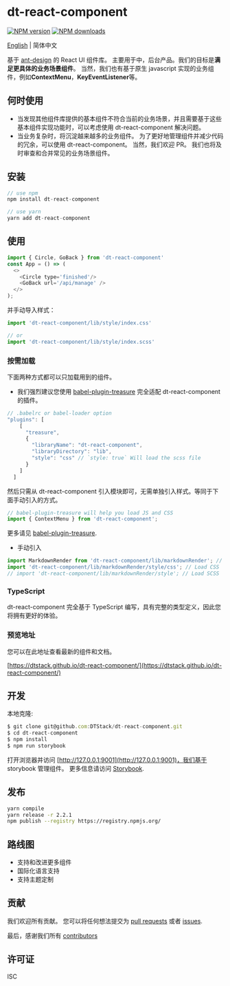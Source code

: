 # dt-react-component

[![NPM version][npm-image]][npm-url] [![NPM downloads][download-img]][download-url]

[npm-image]: https://img.shields.io/npm/v/dt-react-component.svg?style=flat-square
[npm-url]: https://www.npmjs.com/package/dt-react-component

[download-img]: https://img.shields.io/npm/dm/dt-react-component.svg?style=flat
[download-url]: https://www.npmjs.com/package/dt-react-component

[English](./README.md) | 简体中文

基于 [ant-design](https://github.com/ant-design/ant-design) 的 React UI 组件库。 主要用于中，后台产品。我们的目标是**满足更具体的业务场景组件**。 当然，我们也有基于原生 javascript 实现的业务组件，例如**ContextMenu**，**KeyEventListener**等。

## 何时使用
+ 当发现其他组件库提供的基本组件不符合当前的业务场景，并且需要基于这些基本组件实现功能时，可以考虑使用 dt-react-component 解决问题。
+ 当业务复杂时，将沉淀越来越多的业务组件。 为了更好地管理组件并减少代码的冗余，可以使用 dt-react-component。 当然，我们欢迎 PR。 我们也将及时审查和合并常见的业务场景组件。

## 安装

```js
// use npm
npm install dt-react-component

// use yarn
yarn add dt-react-component
```

## 使用

```js
import { Circle, GoBack } from 'dt-react-component'
const App = () => (
  <>
    <Circle type='finished'/>
    <GoBack url='/api/manage' />
  </>
);
```
并手动导入样式：

```js
import 'dt-react-component/lib/style/index.css'

// or
import 'dt-react-component/lib/style/index.scss'

```

### 按需加载

下面两种方式都可以只加载用到的组件。
+ 我们强烈建议您使用 [babel-plugin-treasure](https://github.com/DTStack/babel-plugin-treasure) 完全适配 dt-react-component 的插件。

```js
// .babelrc or babel-loader option
"plugins": [
    [
      "treasure",
      {
        "libraryName": "dt-react-component",
        "libraryDirectory": "lib",
        "style": "css" // `style: true` Will load the scss file
      }
    ]
  ]

```

然后只需从 dt-react-component 引入模块即可，无需单独引入样式。等同于下面手动引入的方式。

```js
// babel-plugin-treasure will help you load JS and CSS
import { ContextMenu } from 'dt-react-component';
```
更多请见 [babel-plugin-treasure](https://github.com/DTStack/babel-plugin-treasure).

+ 手动引入

```js
import MarkdownRender from 'dt-react-component/lib/markdownRender'; // Load JS
import 'dt-react-component/lib/markdownRender/style/css'; // Load CSS
// import 'dt-react-component/lib/markdownRender/style'; // Load SCSS
```

### TypeScript
dt-react-component 完全基于 TypeScript 编写，具有完整的类型定义，因此您将拥有更好的体验。

### 预览地址
您可以在此地址查看最新的组件和文档。

[https://dtstack.github.io/dt-react-component/](https://dtstack.github.io/dt-react-component/)


## 开发

本地克隆:

```js
$ git clone git@github.com:DTStack/dt-react-component.git
$ cd dt-react-component
$ npm install
$ npm run storybook
```
打开浏览器并访问 [http://127.0.0.1:9001](http://127.0.0.1:9001)，我们基于 storybook 管理组件。 更多信息请访问 [Storybook](https://storybook.js.org/).

## 发布

``` bash
yarn compile
yarn release -r 2.2.1
npm publish --registry https://registry.npmjs.org/
```

## 路线图
+ 支持和改进更多组件
+ 国际化语言支持
+ 支持主题定制

## 贡献

我们欢迎所有贡献。 您可以将任何想法提交为 [pull requests](https://github.com/DTStack/dt-react-component/pulls) 或者 [issues](https://github.com/DTStack/dt-react-component/issues).

最后，感谢我们所有 [contributors](https://github.com/DTStack/dt-react-component/graphs/contributors)

## 许可证

ISC
